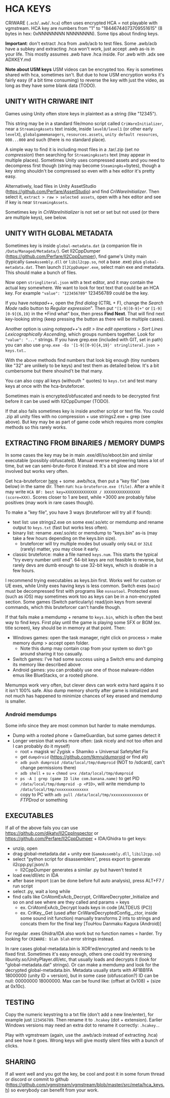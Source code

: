 # HCA KEYS
CRIWARE (`.acb`/`.awb`/`.hca`) often uses encrypted HCA = not playable with vgmstream. HCA key are numbers from "1" to "18446744073709551615" (8 bytes in hex: 0xNNNNNNNN NNNNNNNN). Some tips about finding keys.

**Important**: don't extract .hca from .awb/acb to test files. Some .awb/acb have a subkey and extracting .hca won't work, just accept .awb as-is in your life. This mostly assumes .awb have .hca inside. For .awb with .adx see ADXKEY.md

**Note about USM keys** USM videos can be encrypted too. Key is sometimes shared with hca, sometimes isn't. But due to how USM encryption works it's fairly easy (if a bit time consuming) to reverse the key with just the video, as long as they have some blank data (TODO).


## UNITY WITH CRIWARE INIT
Games using Unity often store keys in plaintext as a string (like "12345").

This string may be in a standard file/mono script called `CriWareInitializer`, near a `StreamingAssets` text inside, inside `level0/level1` (or other early `levelX`), `globalgamemanagers`, `resources.assets`, `unity default resources`, `000...000` and such (there is no standard place).

A simple way to find it is including most files in a .tar/.zip (set *no compression*) then searching for `StreamingAssets` text (may appear in multiple places). Sometimes Unity uses compressed assets and you need to decompress first though (string may become `SteamingAs`+bytes), though a key string shouldn't be compressed so even with a hex editor it's pretty easy.

Alternatively, load files in Unity AssetStudio (https://github.com/Perfare/AssetStudio) and find *CriWareInitializer*. Then select it, `extract > raw > selected assets`, open with a hex editor and see if key is near `StreamingAssets`.

Sometimes key in *CriWareInitializer* is not set or set but not used (or there are multiple keys), see below.


## UNITY WITH GLOBAL METADATA
Sometimes key is inside `global-metadata.dat` (a companion file in `/Data/Managed/Metadata/`). Get Il2CppDumper (https://github.com/Perfare/Il2CppDumper), find game's Unity main (typically `GameAssembly.dll` or `libil2cpp.so`, not a base .exe) plus `global-metadata.dat`. Then launch `Il2CppDumper.exe`, select main exe and metadata. This should make a bunch of files.

Now open `stringliteral.json` with a text editor, and it may contain the actual key somewhere. We want to look for text text that could be an HCA key. For example `"value": "123456789"` 123456789 could be the key.

If you have *notepad++*, open the *find dialog* (CTRL + F), change the *Search Mode* radio button to *Regular expression*". Then put `"[1-9][0-9]+"` or `[1-9][0-9]{6,19}` in the *Find what" box, then press **Find Next**. That will find next key-looking string (keep pressing the button as there will be multiple cases).

Another option is using *notepad++*'s *edit > line edit operations > Sort Lines Lexicographically Ascending*, which groups numbers together. Look for `"value": "..."` strings. If you have grep.exe (included with GIT, set in path) you can also use `grep.exe -Eo '[1-9][0-9]{4,19}' stringliteral.json > keys.txt`..

With the above methods find numbers that look big enough (tiny numbers like "32" are unlikely to be keys) and test them as detailed below. It's a bit cumbersome but there shoulnd't be that many.

You can also copy all keys (withouth " quotes) to `keys.txt` and test many keys at once with the hca-bruteforcer.

Sometimes main is encrypted/obfuscated and needs to be decrypted first before it can be used with Il2CppDumper (TODO). 

If that also fails sometimes key is inside another script or text file. You could .zip all unity files with no compression + use strings2.exe + grep (see above). But key may be as part of game code which requires more complex methods so this rarely works.


## EXTRACTING FROM BINARIES / MEMORY DUMPS
In some cases the key may be in main .exe/dll/so/eboot.bin and similar executable (possibly obfuscated). Manual reverse engineering takes a lot of time, but we can semi-brute-force it instead. It's a bit slow and more involved but works very often.

Get hca-bruteforcer [here](https://github.com/bnnm/vgm-tools/tree/master/misc/hca-bruteforcer) + some .awb/hca, then put a "key file" (see below) in the same dir. Then run: `hca-bruteforce.exe (file)`. After a while it may write `HCA BF: best key=XXXXXXXXXXXXXX / XXXXXXXXXXXXXXXX (score=XXX)`. Scores closer to 1 are best, while +3000 are probably false positives (may work in rare cases though).

To make a "key file", you have 3 ways (bruteforcer will try all if found):
- text list: use strings2.exe on some exe/.so/etc or memdump and rename output to `keys.txt` (fast but works less often).
- binary list: rename .exe/.so/etc or memdump to "keys.bin" as-is (may take a few hours depending on the keys.bin size).
  - bruteforcer will try multiple modes but usually only `64LE` or `32LE` (rarely) matter, you may close it early.
- classic bruteforce: make a file named `keys.num`. This starts the typical "try every number until end". 64-bit keys are not feasible to reverse, but rarely devs are dumb enough to use 32-bit keys, which is doable in a few hours.

I recommend trying executables as keys.bin first. Works well for custom or UE exes, while Unity exes having keys is less common. Switch exes (`main`) must be decompressed first with programs like `nsnsotool`. Protected exes (such as iOS) may sometimes work too as keys can be in a non-encrypted section. Some games (Switch particularly) read/join keys from several commands, which this bruteforcer can't handle though.

If that fails make a memdump + rename to `keys.bin`, which is often the best way to find keys. First play until the game is playing some SFX or BGM (ex. title screen), key should be in memory at that point. Then:
- Windows games: open the task manager, right click on process > make memory dump > accept open folder. 
  - Note this dump may contain crap from your system so don't go around sharing it too casually.
- Switch games: I've had some success using a Switch emu and dumping its memory like described above
- Android games: you can probably use one of those malware-ridden emus like BlueStacks, or a rooted phone.

Memumps work very often, but clever devs can work extra hard agains it so it isn't 100% safe. Also dump memory shortly after game is initialized and not much has happened to minimize chances of key erased and memdump is smaller.

### Android memdumps
Some info since they are most common but harder to make memdumps.
- Dump with a rooted phone + GameGuardian, but some games detect it
- Longer version that works more often: (ask nicely and not too often and I can probably do it myself)
  - root + magisk w/ Zygisk + Shamiko + Universal SafetyNet Fix
  - get `dumpdroid` (https://github.com/tkmru/dumproid or find alt)
  - `adb push dumproid /data/local/tmp/dumproid` (NOT to /sdcard/, can't change permissions there)
  - `adb shell` + `su` + `chmod u+x /data/local/tmp/dumproid`
  - `ps -A | grep (game ID like com.banana.name)` to get PID
  - `/data/local/tmp/dumproid -p <PID>`, will write memdump to `/data/local/tmp/xxxxxxxxxxxxxx`
  - copy to PC with `adb pull /data/local/tmp/xxxxxxxxxxxxxx` or *FTPDrod* or something


## EXECUTABLES
If all of the above fails you can use https://github.com/djkaty/Il2CppInspector or https://github.com/Perfare/Il2CppDumper + IDA/Ghidra to get keys:
- unzip, open
- drag global-metadata.dat + unity exe (`GameAssembly.dll`, `libil2cpp.so`)
- select "python script for disassemblers", press export to generate il2cpp.py/.json/.h
  - Il2CppDumper generates a similar .py but haven't tested it
- load exe/dll/etc in IDA
- after base import (can be done before full auto analysis), press ALT+F7 / run script
- select .py, wait a long while
- find calls like CriAtomExAcb_Decrypt, CriWareDecrypter_Initialize and so on and see where are they called and params = keys
  - ex. CriAtomExAcb_Decrypt loads keys in code [ALTDEUS (PC)]
  - ex. CriKey__Get (used after CriWareDecryptedConfig__ctor, inside some sound init function) manually transforms 2 ints to strings and concats them for the final key [TouHou Danmaku Kagura (Android)]

For regular .exes Ghidra/IDA also work but no function names = harder. Try looking for `CRIWARE: blah blah` error strings instead.

In rare cases global-metadata.bin is XOR'ed/encrypted and needs to be fixed first. Sometimes it's easy enough, others one could try reversing libunity.so/UnityPlayer.dll/etc, that usually loads and decrypts it (look for "global-metadata.dat" strings). Or can make a memdump and look for the decrypted global-metadata.bin. Metadata usually starts with AF1BB1FA 18000000 (unity ID + version), but in some case (obfuscation?) ID can be null: 00000000 18000000. Max can be found like: (offset at 0x108) + (size at 0x10c).


## TESTING
Copy the numeric keystring to a txt file (don't add a new line/enter), for example just `123456789`. Then rename it to `.hcakey` (dot + extension). Earlier Windows versions may need an extra dot to rename it correctly: `.hcakey.`.

Play with vgmstream (again, use the .awb/acb instead of extracting .hca) and see how it goes. Wrong keys will give mostly silent files with a bunch of clicks.


## SHARING
If all went well and you got the key, be cool and post it in some forum thread or discord or commit to github (https://github.com/vgmstream/vgmstream/blob/master/src/meta/hca_keys.h) so everybody can benefit from your work.
